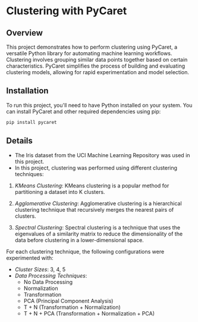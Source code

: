# Clustering with PyCaret

## Overview

This project demonstrates how to perform clustering using PyCaret, a versatile Python library for automating machine learning workflows. Clustering involves grouping similar data points together based on certain characteristics. PyCaret simplifies the process of building and evaluating clustering models, allowing for rapid experimentation and model selection.

## Installation

To run this project, you'll need to have Python installed on your system. You can install PyCaret and other required dependencies using pip:

``` sh
pip install pycaret
```

## Details
- The Iris dataset from the UCI Machine Learning Repository was used in this project.
- In this project, clustering was performed using different clustering techniques:

1. *KMeans Clustering*: KMeans clustering is a popular method for partitioning a dataset into K clusters.
   
2. *Agglomerative Clustering*: Agglomerative clustering is a hierarchical clustering technique that recursively merges the nearest pairs of clusters.
   
3. *Spectral Clustering*: Spectral clustering is a technique that uses the eigenvalues of a similarity matrix to reduce the dimensionality of the data before clustering in a lower-dimensional space.

For each clustering technique, the following configurations were experimented with:

- *Cluster Sizes*: 3, 4, 5
- *Data Processing Techniques*:
  - No Data Processing
  - Normalization
  - Transformation
  - PCA (Principal Component Analysis)
  - T + N (Transformation + Normalization)
  - T + N + PCA (Transformation + Normalization + PCA)
